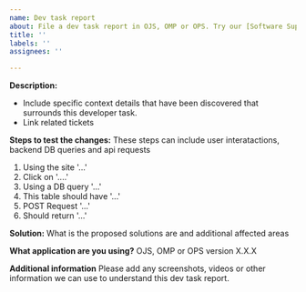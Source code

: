 ```yaml
---
name: Dev task report
about: File a dev task report in OJS, OMP or OPS. Try our [Software Support forum](https://forum.pkp.sfu.ca/c/questions/5) if the issue requires more investigation or cannot be immediately resolved.
title: ''
labels: ''
assignees: ''

---
```


**Description:**
- Include specific context details that have been discovered that surrounds this developer task.
- Link related tickets

**Steps to test the changes:**
These steps can include user interatactions, backend DB queries and api requests
1. Using the site '...' 
2. Click on '....'
3. Using a DB query '...'
4. This table should have '...'
4. POST Request '...'
5. Should return '...'

**Solution:** What is the proposed solutions are and additional affected areas


**What application are you using?**
  OJS, OMP or OPS version X.X.X

**Additional information**
Please add any screenshots, videos or other information we can use to understand this dev task report.